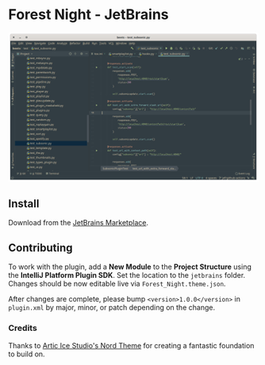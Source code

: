 # Forest Night - JetBrains

![screenshot](./screenshot.png)

## Install

Download from the [JetBrains Marketplace](https://plugins.jetbrains.com/plugin/14448-forest-night).

## Contributing

To work with the plugin, add a **New Module** to the **Project Structure** using the **IntelliJ Platform Plugin SDK**. Set the location to the `jetbrains` folder. Changes should be now editable live via `Forest_Night.theme.json`.

After changes are complete, please bump `<version>1.0.0</version>` in `plugin.xml` by major, minor, or patch depending on the change.

### Credits

Thanks to [Artic Ice Studio's Nord Theme](https://github.com/arcticicestudio/nord-jetbrains) for creating a fantastic foundation to build on.